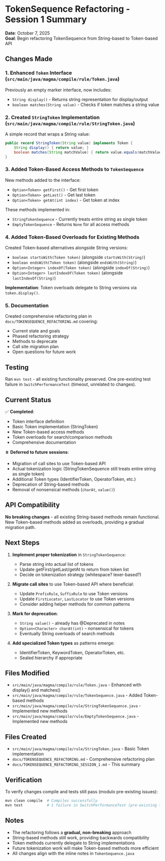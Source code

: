 # TokenSequence Refactoring - Session 1 Summary

**Date**: October 7, 2025  
**Goal**: Begin refactoring TokenSequence from String-based to Token-based API

## Changes Made

### 1. Enhanced `Token` Interface (`src/main/java/magma/compile/rule/Token.java`)

Previously an empty marker interface, now includes:

- `String display()` - Returns string representation for display/output
- `boolean matches(String value)` - Checks if token matches a string value

### 2. Created `StringToken` Implementation (`src/main/java/magma/compile/rule/StringToken.java`)

A simple record that wraps a String value:

```java
public record StringToken(String value) implements Token {
    String display() { return value; }
    boolean matches(String matchValue) { return value.equals(matchValue); }
}
```

### 3. Added Token-Based Access Methods to `TokenSequence`

New methods added to the interface:

- `Option<Token> getFirst()` - Get first token
- `Option<Token> getLast()` - Get last token
- `Option<Token> getAt(int index)` - Get token at index

These methods implemented in:

- `StringTokenSequence` - Currently treats entire string as single token
- `EmptyTokenSequence` - Returns `None` for all access methods

### 4. Added Token-Based Overloads for Existing Methods

Created Token-based alternatives alongside String versions:

- `boolean startsWith(Token token)` (alongside `startsWith(String)`)
- `boolean endsWith(Token token)` (alongside `endsWith(String)`)
- `Option<Integer> indexOf(Token token)` (alongside `indexOf(String)`)
- `Option<Integer> lastIndexOf(Token token)` (alongside `lastIndexOf(String)`)

**Implementation**: Token overloads delegate to String versions via `token.display()`.

### 5. Documentation

Created comprehensive refactoring plan in `docs/TOKENSEQUENCE_REFACTORING.md` covering:

- Current state and goals
- Phased refactoring strategy
- Methods to deprecate
- Call site migration plan
- Open questions for future work

## Testing

Ran `mvn test` - all existing functionality preserved. One pre-existing test failure in `SwitchPerformanceTest` (timeout, unrelated to changes).

## Current Status

✅ **Completed**:

- Token interface definition
- Basic Token implementation (StringToken)
- New Token-based access methods
- Token overloads for search/comparison methods
- Comprehensive documentation

⏸️ **Deferred to future sessions**:

- Migration of call sites to use Token-based API
- Actual tokenization logic (StringTokenSequence still treats entire string as single token)
- Additional Token types (IdentifierToken, OperatorToken, etc.)
- Deprecation of String-based methods
- Removal of nonsensical methods (`charAt`, `value()`)

## API Compatibility

**No breaking changes** - all existing String-based methods remain functional. New Token-based methods added as overloads, providing a gradual migration path.

## Next Steps

1. **Implement proper tokenization** in `StringTokenSequence`:

   - Parse string into actual list of tokens
   - Update getFirst/getLast/getAt to return from token list
   - Decide on tokenization strategy (whitespace? lexer-based?)

2. **Migrate call sites** to use Token-based API where beneficial:

   - Update `PrefixRule`, `SuffixRule` to use Token versions
   - Update `FirstLocator`, `LastLocator` to use Token versions
   - Consider adding helper methods for common patterns

3. **Mark for deprecation**:

   - `String value()` - already has @Deprecated in notes
   - `Option<Character> charAt(int)` - nonsensical for tokens
   - Eventually String overloads of search methods

4. **Add specialized Token types** as patterns emerge:
   - IdentifierToken, KeywordToken, OperatorToken, etc.
   - Sealed hierarchy if appropriate

## Files Modified

- `src/main/java/magma/compile/rule/Token.java` - Enhanced with display() and matches()
- `src/main/java/magma/compile/rule/TokenSequence.java` - Added Token-based methods
- `src/main/java/magma/compile/rule/StringTokenSequence.java` - Implemented new methods
- `src/main/java/magma/compile/rule/EmptyTokenSequence.java` - Implemented new methods

## Files Created

- `src/main/java/magma/compile/rule/StringToken.java` - Basic Token implementation
- `docs/TOKENSEQUENCE_REFACTORING.md` - Comprehensive refactoring plan
- `docs/TOKENSEQUENCE_REFACTORING_SESSION_1.md` - This summary

## Verification

To verify changes compile and tests still pass (modulo pre-existing issues):

```bash
mvn clean compile  # Compiles successfully
mvn test           # 1 failure in SwitchPerformanceTest (pre-existing timeout)
```

## Notes

- The refactoring follows a **gradual, non-breaking** approach
- String-based methods still work, providing backwards compatibility
- Token methods currently delegate to String implementations
- Future tokenization work will make Token-based methods more efficient
- All changes align with the inline notes in `TokenSequence.java`
